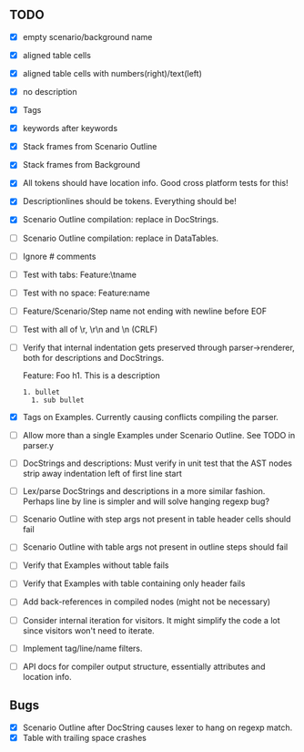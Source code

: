## TODO

- [x] empty scenario/background name
- [x] aligned table cells
- [x] aligned table cells with numbers(right)/text(left)
- [x] no description
- [x] Tags
- [x] keywords after keywords
- [x] Stack frames from Scenario Outline
- [x] Stack frames from Background
- [x] All tokens should have location info. Good cross platform tests for this!
- [x] Descriptionlines should be tokens. Everything should be!
- [x] Scenario Outline compilation: replace <tokens> in DocStrings.
- [ ] Scenario Outline compilation: replace <tokens> in DataTables.
- [ ] Ignore # comments
- [ ] Test with tabs: Feature:\tname
- [ ] Test with no space: Feature:name
- [ ] Feature/Scenario/Step name not ending with newline before EOF
- [ ] Test with all of \r, \r\n and \n (CRLF)
- [ ] Verify that internal indentation gets preserved through parser->renderer, both for descriptions and DocStrings.

    Feature: Foo
      h1. This is a description

      1. bullet
        1. sub bullet

- [x] Tags on Examples. Currently causing conflicts compiling the parser.
- [ ] Allow more than a single Examples under Scenario Outline. See TODO in parser.y
- [ ] DocStrings and descriptions: Must verify in unit test that the AST nodes strip away indentation left of first line start
- [ ] Lex/parse DocStrings and descriptions in a more similar fashion. 
      Perhaps line by line is simpler and will solve hanging regexp bug?
- [ ] Scenario Outline with step args not present in table header cells should fail
- [ ] Scenario Outline with table args not present in outline steps should fail
- [ ] Verify that Examples without table fails
- [ ] Verify that Examples with table containing only header fails
- [ ] Add back-references in compiled nodes (might not be necessary)
- [ ] Consider internal iteration for visitors. It might simplify the code a lot since visitors won't need to iterate.
- [ ] Implement tag/line/name filters.
- [ ] API docs for compiler output structure, essentially attributes and location info.

## Bugs
- [x] Scenario Outline after DocString causes lexer to hang on regexp match.
- [x] Table with trailing space crashes
